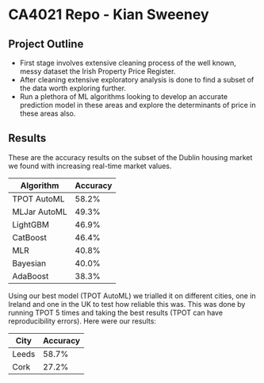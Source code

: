 # CA4021 Repo - Kian Sweeney

## Project Outline

- First stage involves extensive cleaning process of the well known, messy dataset the Irish Property Price Register.
- After cleaning extensive exploratory analysis is done to find a subset of the data worth exploring further.
- Run a plethora of ML algorithms looking to develop an accurate prediction model in these areas and explore the determinants of price in these areas also.

## Results

These are the accuracy results on the subset of the Dublin housing market we found with increasing real-time market values.

| Algorithm     | Accuracy      |
| ------------- | ------------- |
| TPOT AutoML   | 58.2%         |
| MLJar AutoML  | 49.3%         |
| LightGBM      | 46.9%         |
| CatBoost      | 46.4%         |
| MLR           | 40.8%         |
| Bayesian      | 40.0%         |
| AdaBoost      | 38.3%         |

Using our best model (TPOT AutoML) we trialled it on different cities, one in Ireland and one in the UK to test how reliable this was.
This was done by running TPOT 5 times and taking the best results (TPOT can have reproducibility errors). Here were our results:

| City     | Accuracy      |
| ------------- | ------------- |
| Leeds   | 58.7%         |
| Cork  | 27.2%         |

